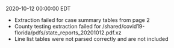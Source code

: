 2020-10-12 00:00:00 EDT


- Extraction failed for case summary tables from page 2
- County testing extraction failed for /shared/covid19-florida/pdfs/state_reports_20201012.pdf.xz
- Line list tables were not parsed correctly and are not included
